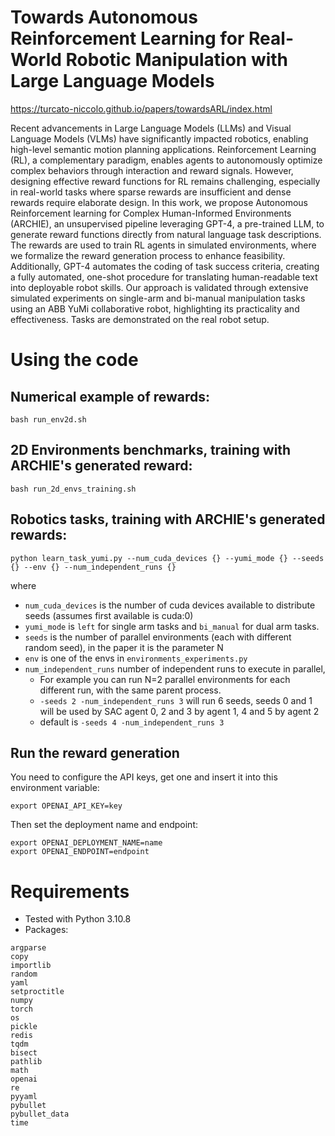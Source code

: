 # Towards Autonomous Reinforcement Learning for Real-World Robotic Manipulation with Large Language Models
 
https://turcato-niccolo.github.io/papers/towardsARL/index.html

Recent advancements in Large Language Models (LLMs) and Visual Language
Models (VLMs) have significantly impacted robotics, enabling high-level
semantic motion planning applications. Reinforcement Learning (RL), a
complementary paradigm, enables agents to autonomously optimize complex
behaviors through interaction and reward signals. However, designing
effective reward functions for RL remains challenging, especially in
real-world tasks where sparse rewards are insufficient and dense
rewards require elaborate design.
In this work, we propose Autonomous Reinforcement learning for Complex
Human-Informed Environments (ARCHIE), an unsupervised pipeline
leveraging GPT-4, a pre-trained LLM, to generate reward functions
directly from natural language task descriptions. 
The rewards are used to train RL agents in simulated environments,
where we formalize the reward generation process to enhance
feasibility. Additionally, GPT-4 automates the coding of task success
criteria, creating a fully automated, one-shot procedure for
translating human-readable text into deployable robot skills. Our
approach is validated through extensive simulated experiments on
single-arm and bi-manual manipulation tasks using an ABB YuMi
collaborative robot, highlighting its practicality and effectiveness.
Tasks are demonstrated on the real robot setup.

#  Using the code
## Numerical example of rewards:
```
bash run_env2d.sh
```
## 2D Environments benchmarks, training with ARCHIE's generated reward: 
```
bash run_2d_envs_training.sh
```
## Robotics tasks, training with ARCHIE's generated rewards:
```
python learn_task_yumi.py --num_cuda_devices {} --yumi_mode {} --seeds {} --env {} --num_independent_runs {}
```
where 
- `num_cuda_devices` is the number of cuda devices available to distribute seeds (assumes first available is cuda:0)
- `yumi_mode` is `left` for single arm tasks and `bi_manual` for dual arm tasks.
- `seeds` is the number of parallel environments (each with different random seed), in the paper it is the parameter N
- `env` is one of the envs in `environments_experiments.py`
- `num_independent_runs` number of independent runs to execute in parallel, 
  - For example you can run N=2 parallel environments for each different run, with the same parent process.
  - `-seeds 2 -num_independent_runs 3` will run 6 seeds, seeds 0 and 1 will be used by SAC agent 0, 2 and 3 by agent 1, 4 and 5 by agent 2
  - default is `-seeds 4 -num_independent_runs 3`

## Run the reward generation
You need to configure the API keys, get one and insert it into this environment variable:
```
export OPENAI_API_KEY=key
```
Then set the deployment name and endpoint:
```
export OPENAI_DEPLOYMENT_NAME=name
export OPENAI_ENDPOINT=endpoint
```


# Requirements
- Tested with Python 3.10.8
- Packages:
```
argparse
copy
importlib
random
yaml
setproctitle
numpy
torch
os
pickle
redis
tqdm
bisect
pathlib
math
openai
re
pyyaml
pybullet
pybullet_data
time
```